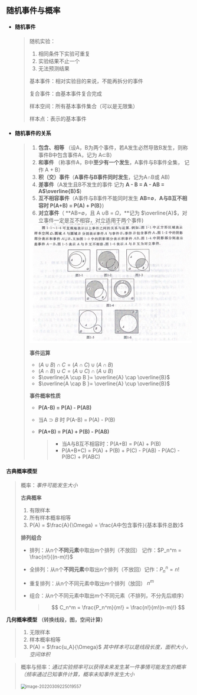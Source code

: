 ## 随机事件与概率

- #### **随机事件**

  > 随机实验：
  >
  > 1. 相同条件下实验可重复
  > 2. 实验结果不止一个
  > 3. 无法预测结果
  >
  > 基本事件：相对实验目的来说，不能再拆分的事件
  >
  > 复合事件：由基本事件复合完成 
  >
  > 样本空间：所有基本事件集合（可以是无限集）
  >
  > 样本点：表示的基本事件
  >
  > 

- #### **随机事件的关系**

  > 1. **包含、相等** （设A，B为两个事件，若A发生必然导致B发生，则称事件B中包含事件A，记为 A$\subset$B）
  > 2. **和事件** （称事件A，B中**至少有一个发生**，A事件与B事件全集， 记作 A + B）
  > 3. **积（交）事件**（**A事件与B事件同时发生**，记为A$\cap$B或 AB)
  > 4. **差事件**（A发生且B不发生的事件 记为 **A - B = A - AB = A$\overline{B}$**)
  > 5. **互不相容事件**（A事件与B事件不能同时发生 **AB=$\emptyset$**，**A与B互不相容时  P(A+B) = P(A) + P(B）**)
  > 6. **对立事件**（ **AB=$\emptyset$，且 A $\cup$B = $\Omega$，**记为 $\overline{A}$，对立事件一定是互不相容，对立适用于两个事件)
  >
  > <img src="img/image-20220309225019557.png" alt="image-20220309225019557" style="zoom:80%;" /> 
  >
  > 
  >
  > **事件运算**
  >
  > - $(A \cup B) \cap C = (A\cap C) \cup (A \cap B)$
  > - $(A \cap B) \cup C = (A\cup C) \cap (A \cup B)$
  > - $\overline{A \cup B }= \overline{A} \cap \overline{B}$
  > - $\overline{A \cap B }= \overline{A} \cup \overline{B}$
  >
  > 
  >
  > **事件概率性质**
  >
  > - **P(A-B) = P(A) - P(AB)**
  >
  > - 当A$\supset B$ 时 P(A-B) = P(A) - P(B)
  >
  > - **P(A+B) = P(A) + P(B) - P(AB)**  
  >
  >   > - 当A与B互不相容时：P(A+B) = P(A) + P(B) 
  >   > - P(A+B+C) = P(A) + P(B) + P(C) - P(AB) - P(AC) - P(BC) + P(ABC)
  
#### **古典概率模型**

  > 概率：*事件可能发生大小*
  >
  > **古典概率**
  >
  > 1. 有限样本
  > 2. 所有样本概率相等
  > 3. P(A) = $\frac{A}{\Omega} = \frac{A中包含事件}{基本事件总数}$
  >
  > **排列组合** 
  >
  > - 排列：从n个**不同元素**中取出m个排列（不放回） 记作：$P_n^m = \frac{n!}{(n-m)!}$
  >
  > - 全排列：从n个**不同元素**中取出n个排列（不放回）记作：$P_n^n = n!$
  >
  > - 重复排列：从n个不同元素中取出m个排列（放回） $n^m$
  >
  > - 组合：从n个不同元素中取出m个不同元素（不排列，不分先后顺序）
  >
  >   > $$
  >   > C_n^m = \frac{P_n^m}{m!} = \frac{n!}{m!(n-m)!}
  >   > $$

**几何概率模型** （转换线段，图，空间计算）

> 1. 无限样本
> 2. 样本概率相等
> 3. P(A) = $\frac{u_A}{\Omega}$  *其中样本可以是线段长度，面积大小，空间体积*



  > 概率与频率：*通过实验频率可以获得未来发生某一件事情可能发生的概率（频率通过已知事件计算，概率未知事件发生大小*
  >
  > <img src="img/随机事件与概率.svg" alt="image-20220309225019557" style="zoom:80%;" /> 

  
